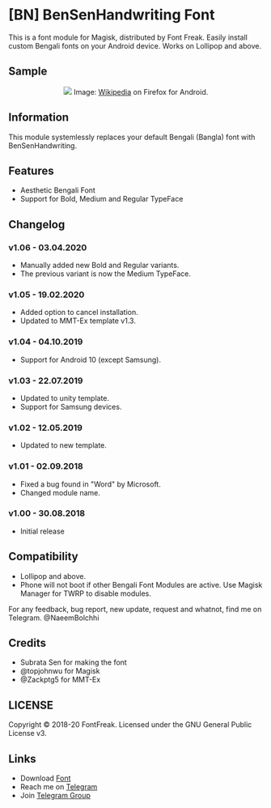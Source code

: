 # [BN] BenSenHandwriting Font
This is a font module for Magisk, distributed by Font Freak. Easily install custom Bengali fonts on your Android device. Works on Lollipop and above.

## Sample
<div style="text-align: center;">
<img src="https://font-freak.github.io/1/img/preview/bn_BenSenHandwriting.webp" />
Image: <a href="https://bn.wikipedia.org/wiki/বাংলা_ভাষা">Wikipedia</a> on Firefox for Android.</div>

## Information
This module systemlessly replaces your default Bengali (Bangla) font with BenSenHandwriting.

## Features
* Aesthetic Bengali Font
* Support for Bold, Medium and Regular TypeFace

## Changelog
### v1.06 - 03.04.2020
* Manually added new Bold and Regular variants.
* The previous variant is now the Medium TypeFace.
### v1.05 - 19.02.2020
* Added option to cancel installation.
* Updated to MMT-Ex template v1.3.
### v1.04 - 04.10.2019
* Support for Android 10 (except Samsung).
### v1.03 - 22.07.2019
* Updated to unity template.
* Support for Samsung devices.
### v1.02 - 12.05.2019
* Updated to new template.
### v1.01 - 02.09.2018
* Fixed a bug found in "Word" by Microsoft.
* Changed module name.
### v1.00 - 30.08.2018
* Initial release

## Compatibility
- Lollipop and above.
- Phone will not boot if other Bengali Font Modules are active. Use Magisk Manager for TWRP to disable modules.

For any feedback, bug report, new update, request and whatnot, find me on Telegram. @NaeemBolchhi

## Credits
- Subrata Sen for making the font
- @topjohnwu for Magisk
- @Zackptg5 for MMT-Ex

## LICENSE
Copyright © 2018-20 FontFreak. Licensed under the GNU General Public License v3.

## Links
- Download [Font](https://www.omicronlab.com/bangla-fonts.html)
- Reach me on [Telegram](https://t.me/NaeemBolchhi)
- Join [Telegram Group](https://t.me/FontFreak)
